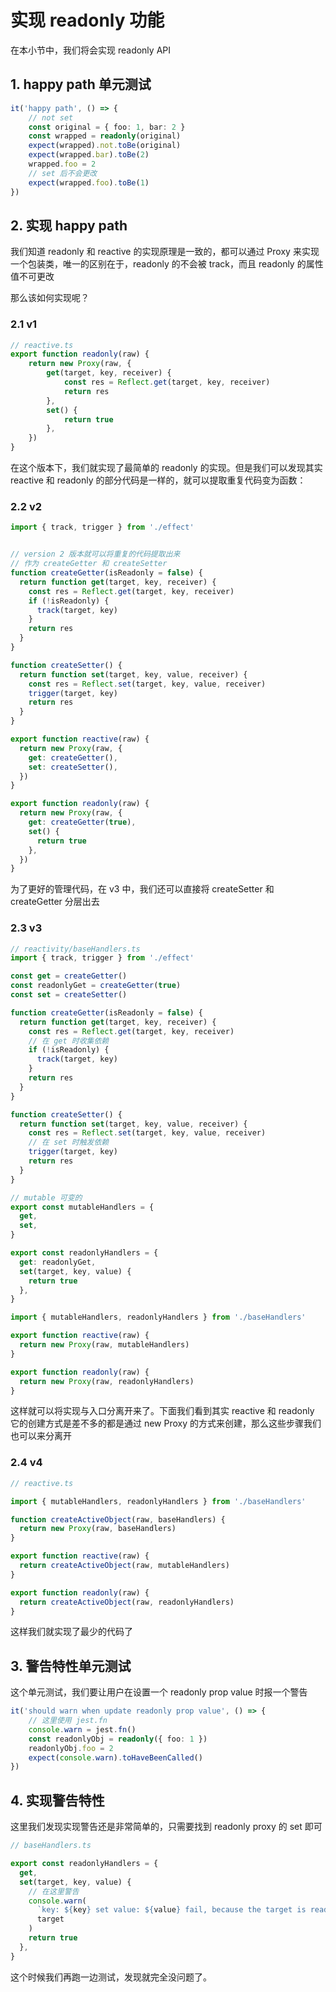# 实现 readonly 功能

在本小节中，我们将会实现 readonly API

## 1. happy path 单元测试

```ts
it('happy path', () => {
    // not set
    const original = { foo: 1, bar: 2 }
    const wrapped = readonly(original)
    expect(wrapped).not.toBe(original)
    expect(wrapped.bar).toBe(2)
    wrapped.foo = 2
    // set 后不会更改
    expect(wrapped.foo).toBe(1)
})
```

## 2. 实现 happy path

我们知道 readonly 和 reactive 的实现原理是一致的，都可以通过 Proxy 来实现一个包装类，唯一的区别在于，readonly 的不会被 track，而且 readonly 的属性值不可更改

那么该如何实现呢？

### 2.1 v1

```ts
// reactive.ts
export function readonly(raw) {
    return new Proxy(raw, {
        get(target, key, receiver) {
            const res = Reflect.get(target, key, receiver)
            return res
        },
        set() {
            return true
        },
    })
}
```

在这个版本下，我们就实现了最简单的 readonly 的实现。但是我们可以发现其实 reactive 和 readonly 的部分代码是一样的，就可以提取重复代码变为函数：

### 2.2 v2

```ts
import { track, trigger } from './effect'


// version 2 版本就可以将重复的代码提取出来
// 作为 createGetter 和 createSetter
function createGetter(isReadonly = false) {
  return function get(target, key, receiver) {
    const res = Reflect.get(target, key, receiver)
    if (!isReadonly) {
      track(target, key)
    }
    return res
  }
}

function createSetter() {
  return function set(target, key, value, receiver) {
    const res = Reflect.set(target, key, value, receiver)
    trigger(target, key)
    return res
  }
}

export function reactive(raw) {
  return new Proxy(raw, {
    get: createGetter(),
    set: createSetter(),
  })
}

export function readonly(raw) {
  return new Proxy(raw, {
    get: createGetter(true),
    set() {
      return true
    },
  })
}
```

为了更好的管理代码，在 v3 中，我们还可以直接将 createSetter 和 createGetter 分层出去

### 2.3 v3

```ts
// reactivity/baseHandlers.ts
import { track, trigger } from './effect'

const get = createGetter()
const readonlyGet = createGetter(true)
const set = createSetter()

function createGetter(isReadonly = false) {
  return function get(target, key, receiver) {
    const res = Reflect.get(target, key, receiver)
    // 在 get 时收集依赖
    if (!isReadonly) {
      track(target, key)
    }
    return res
  }
}

function createSetter() {
  return function set(target, key, value, receiver) {
    const res = Reflect.set(target, key, value, receiver)
    // 在 set 时触发依赖
    trigger(target, key)
    return res
  }
}

// mutable 可变的
export const mutableHandlers = {
  get,
  set,
}

export const readonlyHandlers = {
  get: readonlyGet,
  set(target, key, value) {
    return true
  },
}

```

```ts
import { mutableHandlers, readonlyHandlers } from './baseHandlers'

export function reactive(raw) {
  return new Proxy(raw, mutableHandlers)
}

export function readonly(raw) {
  return new Proxy(raw, readonlyHandlers)
}
```

这样就可以将实现与入口分离开来了。下面我们看到其实 reactive 和 readonly 它的创建方式是差不多的都是通过 new Proxy 的方式来创建，那么这些步骤我们也可以来分离开

### 2.4 v4

```ts
// reactive.ts

import { mutableHandlers, readonlyHandlers } from './baseHandlers'

function createActiveObject(raw, baseHandlers) {
  return new Proxy(raw, baseHandlers)
}

export function reactive(raw) {
  return createActiveObject(raw, mutableHandlers)
}

export function readonly(raw) {
  return createActiveObject(raw, readonlyHandlers)
}
```

这样我们就实现了最少的代码了

## 3. 警告特性单元测试

这个单元测试，我们要让用户在设置一个 readonly prop value 时报一个警告

```ts
it('should warn when update readonly prop value', () => {
    // 这里使用 jest.fn
    console.warn = jest.fn()
    const readonlyObj = readonly({ foo: 1 })
    readonlyObj.foo = 2
    expect(console.warn).toHaveBeenCalled()
})
```

## 4. 实现警告特性

这里我们发现实现警告还是非常简单的，只需要找到 readonly proxy 的 set 即可

```ts
// baseHandlers.ts

export const readonlyHandlers = {
  get,
  set(target, key, value) {
    // 在这里警告
    console.warn(
      `key: ${key} set value: ${value} fail, because the target is readonly`,
      target
    )
    return true
  },
}
```

这个时候我们再跑一边测试，发现就完全没问题了。